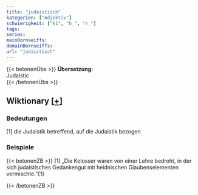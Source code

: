 ```yaml
---
title: "judaistisch"
kategorien: ["Adjektiv"]
schwierigkeit: ["k1", "h_", "r_"]
tags:
series:
mainDornseiffs:
domainDornseiffs:
url: "judaistisch"
---
```


{{< betonenÜbs >}}
**Übersetzung:**  
Judaistic  
{{< /betonenÜbs >}}

## Wiktionary [[+](https://de.wiktionary.org/wiki/judaistisch)]

### Bedeutungen
[1] die Judaistik betreffend, auf die Judaistik bezogen  

### Beispiele
{{< betonenZB >}}
[1] „Die Kolosser waren von einer Lehre bedroht, in der sich judaistisches Gedankengut mit heidnischen Glaubenselementen vermischte.“[1]  

{{< /betonenZB >}}

